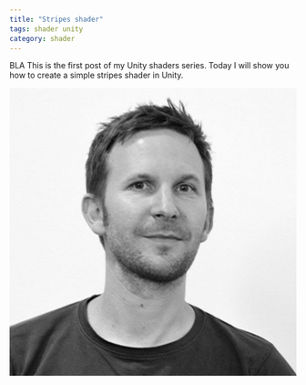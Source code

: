 ```yaml
---
title: "Stripes shader"
tags: shader unity
category: shader
---
```

BLA
This is the first post of my Unity shaders series. Today I will show you how to create a simple stripes shader in Unity.

![](/assets/img/andreashackel.png)
